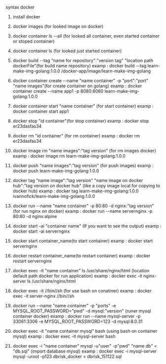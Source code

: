 syntax docker

1. install docker

2. docker images (for looked image on docker)

3. docker container ls --all (for looked all container, even started container or stoped container)

4. docker container ls (for looked just started container)

5. docker build --tag "name for repository":"version tag" "location path dockerFile"(for build name repository)
   examp : docker build --tag learn-make-img-golang:1.0.0 /docker-app/image/learn-make-img-golang

6. docker container create --name "name container" -p "port":"port" "name images"(for create container on golang)
examp : docker container create --name app1 -p 8080:8080 learn-make-img-golang:1.0.0

7. docker container start "name container" (for start container)
examp : docker container start app1

8. docker stop "id container"(for stop container)
examp : docker stop er23dasfas34

9. docker rm "id container" (for rm container)
examp : docker rm er23dasfas34

10. docker image rm "name images":"tag version" (for rm images docker)
examp : docker image rm learn-make-img-golang:1.0.0 

11. docker push "name images":"tag version" (for push images)
examp : docker push learn-make-img-golang:1.0.0 

12. docker tag "name image":"tag version" "name image on docker hub":"tag version on docker hub" (like a copy image local for copying to docker hub)
examp : docker tag learn-make-img-golang:1.0.0 ivannofick/learn-make-img-golang:1.0.0

13. docker run --name "name container" -p 80:80 -d nginx:"tag version" (for run nginx on docker)
examp : docker run --name servernginx -p 80:80 -d nginx:alpine

14. docker start -ai "container name" (If you want to see the output)
examp : docker start -ai servernginx

15. docker start container_name(to start container)
examp : docker start servernginx

16. docker restart container_name(to restart container)
examp : docker restart servernginx

17. docker exec -it "name container" ls /usr/share/nginx/html (location default path docker for run application)
examp : docker exec -it nginx-server ls /usr/share/nginx/html

18. docker exec -it <container-id> //bin//sh (for use bash on conatiner)
examp : docker exec -it server-nginx //bin//sh

19. docker run --name "name container" -p "ports" -e MYSQL_ROOT_PASSWORD="pwd" -d mysql:"version"  (runer mysql container docker)
examp : docker run --name mysql-server -p 33061:3306 -e MYSQL_ROOT_PASSWORD=123 -d mysql:8.0.31

20. docker exec -it "name container mysql" bash (using bash on container mysql)
examp : docker exec -it mysql-server bash

21. docker exec -i "name container" mysql -u"user" -p"pwd" "name db" < "db.sql" (import database mysql)
examp : docker exec -i mysql-server mysql -uroot -p123 dbrisk_docker < dbrisk_151122.sql


